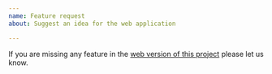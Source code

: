 ```yaml
---
name: Feature request
about: Suggest an idea for the web application

---
```


If you are missing any feature in the [web version of this project](https://esri-es.github.io/awesome-arcgis/) please let us know.
